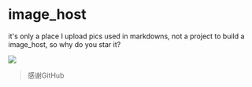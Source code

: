 # image_host
it's only a place I upload pics used in markdowns, not a project to build a image_host, so why do you star it?

![](https://img.shields.io/github/repo-size/Lambert-Rao/image_host?label=%E5%9B%BE%E5%BA%8A%E5%B7%B2%E4%BD%BF%E7%94%A8)
> 感谢GitHub

